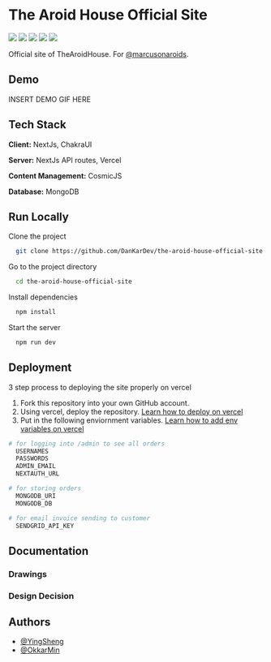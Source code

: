 # The Aroid House Official Site
<img src='https://img.shields.io/badge/JavaScript-F7DF1E?style=for-the-badge&logo=javascript&logoColor=black'>

<img src='https://img.shields.io/badge/TypeScript-007ACC?style=for-the-badge&logo=typescript&logoColor=white'>

<img src='https://img.shields.io/badge/Chakra--UI-319795?style=for-the-badge&logo=chakra-ui&logoColor=white'>

<img src='https://img.shields.io/badge/next.js-000000?style=for-the-badge&logo=next-dot-js&logoColor=white'>

<img src='https://img.shields.io/badge/MongoDB-4EA94B?style=for-the-badge&logo=mongodb&logoColor=white'>

Official site of TheAroidHouse. For [@marcusonaroids](https://www.instagram.com/marcusonaroids/). 

## Demo
INSERT DEMO GIF HERE

## Tech Stack
**Client:** NextJs, ChakraUI

**Server:** NextJs API routes, Vercel 

**Content Management:** CosmicJS

**Database:** MongoDB

## Run Locally
Clone the project
```bash
  git clone https://github.com/DanKarDev/the-aroid-house-official-site
```

Go to the project directory
```bash
  cd the-aroid-house-official-site
```

Install dependencies
```bash
  npm install
```

Start the server
```bash
  npm run dev
```

## Deployment
3 step process to deploying the site properly on vercel

1. Fork this repository into your own GitHub account.
2. Using vercel, deploy the repository. [Learn how to deploy on vercel](https://vercel.com/docs/introduction)
3. Put in the following enviornment variables. [Learn how to add env variables on vercel](https://vercel.com/docs/environment-variables)

```bash
# for logging into /admin to see all orders
  USERNAMES
  PASSWORDS
  ADMIN_EMAIL
  NEXTAUTH_URL 

# for storing orders
  MONGODB_URI
  MONGODB_DB

# for email invoice sending to customer
  SENDGRID_API_KEY
```

## Documentation

### Drawings

### Design Decision


## Authors
- [@YingSheng](https://yeowys.com)
- [@OkkarMin](https://okkarm.in)  